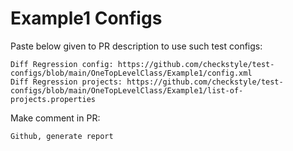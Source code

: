 # Example1 Configs
Paste below given to PR description to use such test configs:
```
Diff Regression config: https://github.com/checkstyle/test-configs/blob/main/OneTopLevelClass/Example1/config.xml
Diff Regression projects: https://github.com/checkstyle/test-configs/blob/main/OneTopLevelClass/Example1/list-of-projects.properties
```
Make comment in PR:
```
Github, generate report
```
